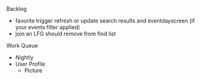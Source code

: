 Backlog
* favorite trigger refresh or update search results and eventdayscreen (if your events filter applied)
* join an LFG should remove from find list

Work Queue
* Nightly
* User Profile
  * Picture
